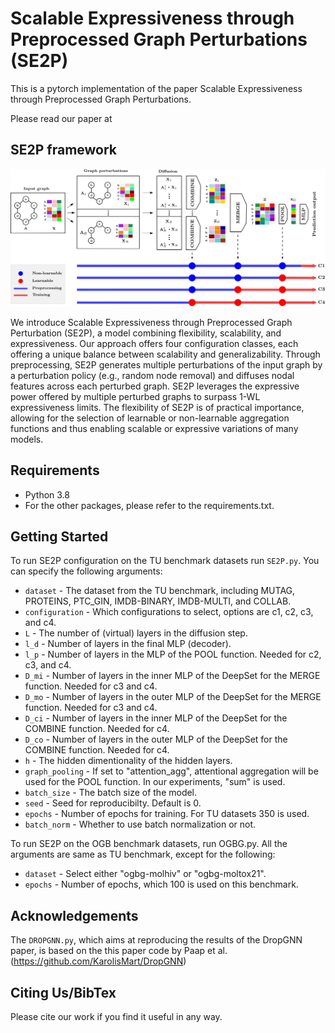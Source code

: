 Scalable Expressiveness through Preprocessed Graph Perturbations (SE2P)
===============================================================================
This is a pytorch implementation of the paper Scalable Expressiveness through Preprocessed Graph Perturbations.

Please read our paper at

## SE2P framework
<img width="1260" alt="Screenshot 2023-01-28 at 3 19 09 PM" src="Figure/Figure_SE2P.jpg">

We introduce Scalable Expressiveness through Preprocessed Graph Perturbation (SE2P), a model combining flexibility, 
scalability, and expressiveness. Our approach offers four configuration classes, each offering a unique balance between scalability
and generalizability. Through preprocessing, SE2P generates multiple perturbations of the input graph by a perturbation policy 
(e.g., random node removal) and diffuses nodal features across each perturbed graph. SE2P leverages the expressive power offered
by multiple perturbed graphs to surpass 1-WL expressiveness limits. The flexibility of SE2P is of practical importance, allowing
for the selection of learnable or non-learnable aggregation functions and thus enabling scalable or expressive variations of many
models.


## Requirements

  * Python 3.8
  * For the other packages, please refer to the requirements.txt.

## Getting Started
To run SE2P configuration on the TU benchmark datasets run `SE2P.py`. You can specify the following arguments:

- `dataset` - The dataset from the TU benchmark, including MUTAG, PROTEINS, PTC_GIN, IMDB-BINARY, IMDB-MULTI, and COLLAB.
- `configuration` - Which configurations to select, options are c1, c2, c3, and c4.
- `L` - The number of (virtual) layers in the diffusion step.  
- `l_d` - Number of layers in the final MLP (decoder).
- `l_p` - Number of layers in the MLP of the POOL function. Needed for c2, c3, and c4.
- `D_mi` - Number of layers in the inner MLP of the DeepSet for the MERGE function. Needed for c3 and c4.
- `D_mo` - Number of layers in the outer MLP of the DeepSet for the MERGE function. Needed for c3 and c4.
- `D_ci` - Number of layers in the inner MLP of the DeepSet for the COMBINE function. Needed for c4.
- `D_co` - Number of layers in the outer MLP of the DeepSet for the COMBINE function. Needed for c4.
- `h` - The hidden dimentionality of the hidden layers.
- `graph_pooling` - If set to "attention_agg", attentional aggregation will be used for the POOL function. In our experiments, "sum" is used.
- `batch_size` - The batch size of the model.
- `seed` - Seed for reproducibilty. Default is 0.
- `epochs` - Number of epochs for training. For TU datasets 350 is used.
- `batch_norm` - Whether to use batch normalization or not.

To run SE2P on the OGB benchmark datasets, run OGBG.py. All the arguments are same as TU benchmark, except for the following:
- `dataset` - Select either "ogbg-molhiv" or "ogbg-moltox21".
- `epochs` - Number of epochs, which 100 is used on this benchmark.

## Acknowledgements

The `DROPGNN.py`, which aims at reproducing the results of the DropGNN paper, is based on the this paper code by Paap et al. (https://github.com/KarolisMart/DropGNN)

## Citing Us/BibTex
Please cite our work if you find it useful in any way.

